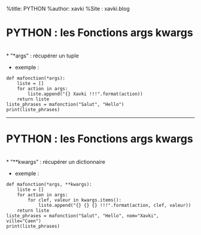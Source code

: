%title: PYTHON
%author: xavki
%Site : xavki.blog


# PYTHON : les Fonctions args kwargs


<br>
* "*args" : récupérer un tuple

* exemple :

```
def mafonction(*args):
    liste = []
    for action in args:
        liste.append("{} Xavki !!!".format(action))
    return liste
liste_phrases = mafonction("Salut", "Hello")
print(liste_phrases)
```

---------------------------------------------------------------

# PYTHON : les Fonctions args kwargs


<br>
* "**kwargs" : récupérer un dictionnaire

* exemple :

```
def mafonction(*args, **kwargs):
    liste = []
    for action in args:
        for clef, valeur in kwargs.items():
            liste.append("{} {} {} !!!".format(action, clef, valeur))
    return liste
liste_phrases = mafonction("Salut", "Hello", nom="Xavki", ville="Caen")
print(liste_phrases)
```

